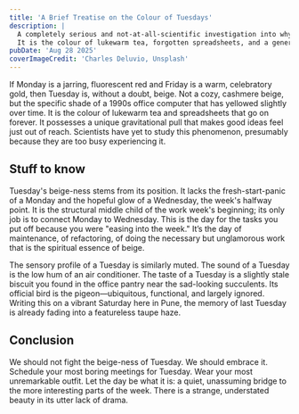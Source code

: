 ```yaml
---
title: 'A Brief Treatise on the Colour of Tuesdays'
description: |
  A completely serious and not-at-all-scientific investigation into why Tuesday feels overwhelmingly beige.
  It is the colour of lukewarm tea, forgotten spreadsheets, and a general lack of drama.
pubDate: 'Aug 28 2025'
coverImageCredit: 'Charles Deluvio, Unsplash'
---
```


If Monday is a jarring, fluorescent red and Friday is a warm, celebratory gold, then Tuesday is, without a doubt, beige. Not a cozy, cashmere beige, but the specific shade of a 1990s office computer that has yellowed slightly over time. It is the colour of lukewarm tea and spreadsheets that go on forever. It possesses a unique gravitational pull that makes good ideas feel just out of reach. Scientists have yet to study this phenomenon, presumably because they are too busy experiencing it.

## Stuff to know

Tuesday's beige-ness stems from its position. It lacks the fresh-start-panic of a Monday and the hopeful glow of a Wednesday, the week's halfway point. It is the structural middle child of the work week's beginning; its only job is to connect Monday to Wednesday. This is the day for the tasks you put off because you were "easing into the week." It’s the day of maintenance, of refactoring, of doing the necessary but unglamorous work that is the spiritual essence of beige.

The sensory profile of a Tuesday is similarly muted. The sound of a Tuesday is the low hum of an air conditioner. The taste of a Tuesday is a slightly stale biscuit you found in the office pantry near the sad-looking succulents. Its official bird is the pigeon—ubiquitous, functional, and largely ignored. Writing this on a vibrant Saturday here in Pune, the memory of last Tuesday is already fading into a featureless taupe haze.

## Conclusion

We should not fight the beige-ness of Tuesday. We should embrace it. Schedule your most boring meetings for Tuesday. Wear your most unremarkable outfit. Let the day be what it is: a quiet, unassuming bridge to the more interesting parts of the week. There is a strange, understated beauty in its utter lack of drama.